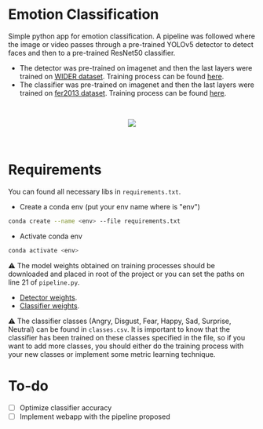 # Emotion Classification

Simple python app for emotion classification. A pipeline was followed where the image or video passes through a pre-trained YOLOv5 detector to detect faces and then to a pre-trained ResNet50 classifier. 

- The detector was pre-trained on imagenet and then the last layers were trained on [WIDER dataset](http://shuoyang1213.me/WIDERFACE/). Training process can be found [here](https://colab.research.google.com/drive/1YUDGr3vVX7dGF92WI96feImw_BD4EVsK?usp=sharing).
- The classifier was pre-trained on imagenet and then the last layers were trained on [fer2013 dataset](https://www.kaggle.com/datasets/msambare/fer2013). Training process can be found [here](https://colab.research.google.com/drive/1ezTvWQuDIhmSFGu6ZuZ02AYxKZnK5IJ-?usp=sharing).

<div align="center">
  <p>⠀</p>
  <img src="sample.gif" />
  <p>⠀</p>
</div>

# Requirements

You can found all necessary libs in `requirements.txt`.

- Create a conda env (put your env name where is "env")
```bash
conda create --name <env> --file requirements.txt
```

- Activate conda env
```bash
conda activate <env>
```

⚠️ The model weights obtained on training processes should be downloaded and placed in root of the project or you can set the paths on line 21 of `pipeline.py`.

- [Detector weights](https://drive.google.com/file/d/1RL1HzCmL6oq3t0GMUyLPxEG_nDafi5PM/view?usp=sharing).
- [Classifier weights](https://drive.google.com/file/d/1-k-knsG7hFEZ4x3RlUiqDPUJAb3hqP9c/view?usp=sharing).

⚠️ The classifier classes (Angry, Disgust, Fear, Happy, Sad, Surprise, Neutral) can be found in `classes.csv`. It is important to know that the classifier has been trained on these classes specified in the file, so if you want to add more classes, you should either do the training process with your new classes or implement some metric learning technique.

# To-do

- [ ] Optimize classifier accuracy
- [ ] Implement webapp with the pipeline proposed